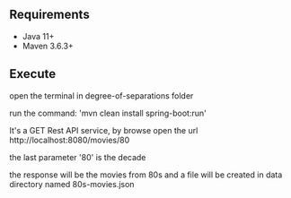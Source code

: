 ## Requirements
- Java 11+
- Maven 3.6.3+

## Execute
open the terminal in degree-of-separations folder

run the command: 'mvn clean install spring-boot:run'

It's a GET Rest API service, by browse open the url http://localhost:8080/movies/80

the last parameter '80' is the decade

the response will be the movies from 80s and a file will be created in data directory named 80s-movies.json